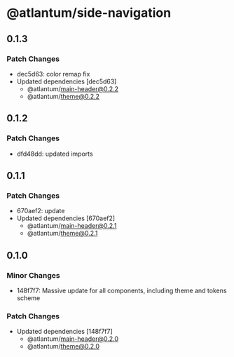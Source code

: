 # @atlantum/side-navigation

## 0.1.3

### Patch Changes

-   dec5d63: color remap fix
-   Updated dependencies [dec5d63]
    -   @atlantum/main-header@0.2.2
    -   @atlantum/theme@0.2.2

## 0.1.2

### Patch Changes

-   dfd48dd: updated imports

## 0.1.1

### Patch Changes

-   670aef2: update
-   Updated dependencies [670aef2]
    -   @atlantum/main-header@0.2.1
    -   @atlantum/theme@0.2.1

## 0.1.0

### Minor Changes

-   148f7f7: Massive update for all components, including theme and tokens scheme

### Patch Changes

-   Updated dependencies [148f7f7]
    -   @atlantum/main-header@0.2.0
    -   @atlantum/theme@0.2.0
